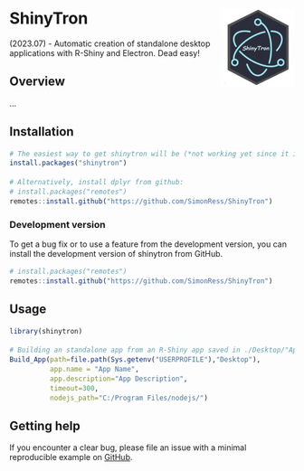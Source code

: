 # ShinyTron <a href="https://github.com/SimonRess/ShinyTron"><img src="https://github.com/SimonRess/ShinyTron/blob/main/ShinyTron_Logo.png" align="right" height="138" /></a>
(2023.07) - Automatic creation of standalone desktop applications with R-Shiny and Electron. Dead easy!

## Overview
...

## Installation

``` r
# The easiest way to get shinytron will be (*not working yet since it is not released to cran now*):
install.packages("shinytron")

# Alternatively, install dplyr from github:
# install.packages("remotes")
remotes::install.github("https://github.com/SimonRess/ShinyTron")
```

### Development version

To get a bug fix or to use a feature from the development version, you
can install the development version of shinytron from GitHub.

``` r
# install.packages("remotes")
remotes::install.github("https://github.com/SimonRess/ShinyTron")
```


## Usage

``` r
library(shinytron)

# Building an standalone app from an R-Shiny app saved in ./Desktop/"App Name"
Build_App(path=file.path(Sys.getenv("USERPROFILE"),"Desktop"),
          app.name = "App Name",
          app.description="App Description",
          timeout=300,
          nodejs_path="C:/Program Files/nodejs/")
```

## Getting help

If you encounter a clear bug, please file an issue with a minimal
reproducible example on
[GitHub](https://github.com/SimonRess/ShinyTron/issues).
